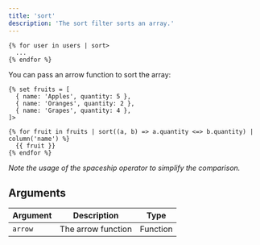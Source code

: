 ```yaml
---
title: 'sort'
description: 'The sort filter sorts an array.'
---
```


```canvas
{% for user in users | sort>
  ...
{% endfor %}
```

You can pass an arrow function to sort the array:

```canvas
{% set fruits = [
  { name: 'Apples', quantity: 5 },
  { name: 'Oranges', quantity: 2 },
  { name: 'Grapes', quantity: 4 },
]>

{% for fruit in fruits | sort((a, b) => a.quantity <=> b.quantity) | column('name') %}
  {{ fruit }}
{% endfor %}
```

_Note the usage of the spaceship operator to simplify the comparison._

## Arguments

Argument  | Description        | Type
--------- | ------------------ | --------
`arrow`   | The arrow function | Function
